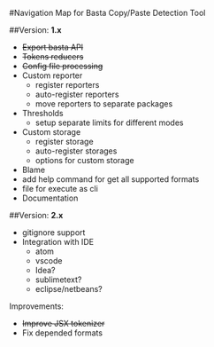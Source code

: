 #Navigation Map for Basta Copy/Paste Detection Tool


##Version: **1.x**
 - ~~Export basta API~~
 - ~~Tokens reducers~~
 - ~~Config file processing~~
 - Custom reporter
    - register reporters
    - auto-register reporters
    - move reporters to separate packages
 - Thresholds
    - setup separate limits for different modes
 - Custom storage
    - register storage
    - auto-register storages
    - options for custom storage
 - Blame
 - add help command for get all supported formats
 - file for execute as cli
 - Documentation 

##Version: **2.x** 
 - gitignore support
 - Integration with IDE
    - atom
    - vscode
    - Idea?
    - sublimetext?
    - eclipse/netbeans?
 
 Improvements:
  - ~~Improve JSX tokenizer~~
  - Fix depended formats